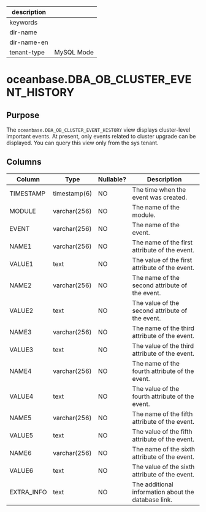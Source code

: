 |description||
|---|---|
|keywords||
|dir-name||
|dir-name-en||
|tenant-type|MySQL Mode|

# oceanbase.DBA_OB_CLUSTER_EVENT_HISTORY

## Purpose

The `oceanbase.DBA_OB_CLUSTER_EVENT_HISTORY` view displays cluster-level important events. At present, only events related to cluster upgrade can be displayed. You can query this view only from the sys tenant. 

## Columns

| Column | Type | Nullable? | Description |
| --- | --- | --- | --- |
| TIMESTAMP | timestamp(6) | NO | The time when the event was created. |
| MODULE | varchar(256) | NO | The name of the module. |
| EVENT | varchar(256) | NO | The name of the event. |
| NAME1 | varchar(256) | NO | The name of the first attribute of the event. |
| VALUE1 | text | NO | The value of the first attribute of the event. |
| NAME2 | varchar(256) | NO | The name of the second attribute of the event. |
| VALUE2 | text | NO | The value of the second attribute of the event. |
| NAME3 | varchar(256) | NO | The name of the third attribute of the event. |
| VALUE3 | text | NO | The value of the third attribute of the event. |
| NAME4 | varchar(256) | NO | The name of the fourth attribute of the event. |
| VALUE4 | text | NO | The value of the fourth attribute of the event. |
| NAME5 | varchar(256) | NO | The name of the fifth attribute of the event. |
| VALUE5 | text | NO | The value of the fifth attribute of the event. |
| NAME6 | varchar(256) | NO | The name of the sixth attribute of the event. |
| VALUE6 | text | NO | The value of the sixth attribute of the event. |
| EXTRA_INFO | text | NO | The additional information about the database link. |
